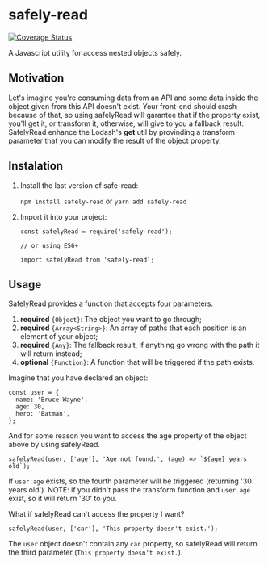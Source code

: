 
# safely-read
[![Coverage Status](https://coveralls.io/repos/github/fabmont/safelyRead/badge.svg?branch=master)](https://coveralls.io/github/fabmont/safelyRead?branch=master)

A Javascript utility for access nested objects safely.

## Motivation
Let's imagine you're consuming data from an API and some data inside the object given from this API doesn't exist. Your front-end should crash because of that, so using safelyRead will garantee that if the property exist, you'll get it, or transform it, otherwise, will give to you a fallback result.
SafelyRead enhance the Lodash's **get** util by provinding a transform parameter that you can modify the result of the object property.

## Instalation

1. Install the last version of safe-read:

   `npm install safely-read` or `yarn add safely-read`

2. Import it into your project:

   `const safelyRead = require('safely-read');`
   
   `// or using ES6+`
   
   `import safelyRead from 'safely-read';`

## Usage
SafelyRead provides a function that accepts four parameters.
1. **required** `{Object}`: The object you want to go through;
2. **required** `{Array<String>}`: An array of paths that each position is an element of your object;
3. **required**  `{Any}`: The fallback result, if anything go wrong with the path it will return instead;
4. **optional** `{Function}`: A function that will be triggered if the path exists.

Imagine that you have declared an object:

    const user = {
	  name: 'Bruce Wayne',
	  age: 30,
	  hero: 'Batman',
	};

And for some reason you want to access the age property of the object above by using safelyRead.

    safelyRead(user, ['age'], 'Age not found.', (age) => `${age} years old`);

If  `user.age` exists, so the fourth parameter will be triggered (returning '30 years old').
NOTE: if you didn't pass the transform function and `user.age` exist, so it will return '30' to you.

What if safelyRead can't access the property I want?

    safelyRead(user, ['car'], 'This property doesn't exist.');
  
  The `user` object doesn't contain any `car` property, so safelyRead will return the third parameter (`This property doesn't exist.`).
